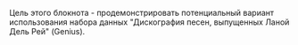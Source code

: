 Цель этого блокнота - продемонстрировать потенциальный вариант использования набора данных "Дискография песен, выпущенных Ланой Дель Рей" (Genius).
